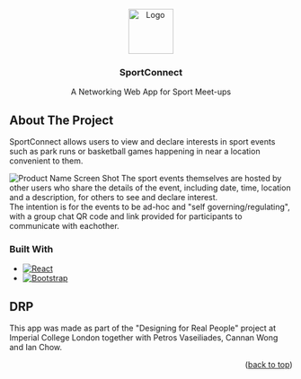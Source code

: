 
<!-- PROJECT LOGO -->
<br />
<div align="center">
  <a href="https://github.com/TheoKash/SportConnect">
    <img src="public/favicon.ico" alt="Logo" width="80" height="80">
  </a>

<h3 align="center">SportConnect</h3>


  <p align="center">
    A Networking Web App for Sport Meet-ups 
  </p>
</div>

## About The Project
SportConnect allows users to view and declare interests in sport events such as park runs or basketball games happening in near a location convenient to them. 

![Product Name Screen Shot][product-screenshot]
The sport events themselves are hosted by other users who share the details of the event, including date, time, location and a description, for others to see and declare interest. \
The intention is for the events to be ad-hoc and "self governing/regulating", with a group chat QR code and link provided for participants to communicate with eachother.



### Built With
* [![React][React.js]][React-url]
* [![Bootstrap][Bootstrap.com]][Bootstrap-url]



## DRP
This app was made as part of the "Designing for Real People" project at Imperial College London
together with Petros Vaseiliades, Cannan Wong and Ian Chow.

<p align="right">(<a href="#readme-top">back to top</a>)</p>

[Bootstrap-url]: https://getbootstrap.com
[Bootstrap.com]: https://img.shields.io/badge/Bootstrap-563D7C?style=for-the-badge&logo=bootstrap&logoColor=white
[React.js]: https://img.shields.io/badge/React-20232A?style=for-the-badge&logo=react&logoColor=61DAFB
[React-url]: https://reactjs.org/
[product-screenshot]: public/SportConnect-Map-View.png
